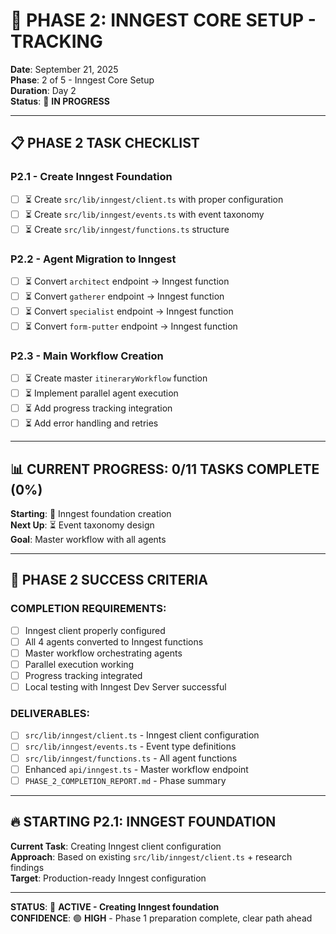 # 🚀 PHASE 2: INNGEST CORE SETUP - TRACKING

**Date**: September 21, 2025  
**Phase**: 2 of 5 - Inngest Core Setup  
**Duration**: Day 2  
**Status**: 🔄 **IN PROGRESS**

---

## 📋 **PHASE 2 TASK CHECKLIST**

### **P2.1 - Create Inngest Foundation**

- [ ] ⏳ Create `src/lib/inngest/client.ts` with proper configuration
- [ ] ⏳ Create `src/lib/inngest/events.ts` with event taxonomy
- [ ] ⏳ Create `src/lib/inngest/functions.ts` structure

### **P2.2 - Agent Migration to Inngest**

- [ ] ⏳ Convert `architect` endpoint → Inngest function
- [ ] ⏳ Convert `gatherer` endpoint → Inngest function
- [ ] ⏳ Convert `specialist` endpoint → Inngest function
- [ ] ⏳ Convert `form-putter` endpoint → Inngest function

### **P2.3 - Main Workflow Creation**

- [ ] ⏳ Create master `itineraryWorkflow` function
- [ ] ⏳ Implement parallel agent execution
- [ ] ⏳ Add progress tracking integration
- [ ] ⏳ Add error handling and retries

---

## 📊 **CURRENT PROGRESS: 0/11 TASKS COMPLETE (0%)**

**Starting**: 🔄 Inngest foundation creation  
**Next Up**: ⏳ Event taxonomy design  
**Goal**: Master workflow with all agents

---

## 🎯 **PHASE 2 SUCCESS CRITERIA**

### **COMPLETION REQUIREMENTS:**

- [ ] Inngest client properly configured
- [ ] All 4 agents converted to Inngest functions
- [ ] Master workflow orchestrating agents
- [ ] Parallel execution working
- [ ] Progress tracking integrated
- [ ] Local testing with Inngest Dev Server successful

### **DELIVERABLES:**

- [ ] `src/lib/inngest/client.ts` - Inngest client configuration
- [ ] `src/lib/inngest/events.ts` - Event type definitions
- [ ] `src/lib/inngest/functions.ts` - All agent functions
- [ ] Enhanced `api/inngest.ts` - Master workflow endpoint
- [ ] `PHASE_2_COMPLETION_REPORT.md` - Phase summary

---

## 🔥 **STARTING P2.1: INNGEST FOUNDATION**

**Current Task**: Creating Inngest client configuration  
**Approach**: Based on existing `src/lib/inngest/client.ts` + research findings  
**Target**: Production-ready Inngest configuration

---

**STATUS**: 🔄 **ACTIVE - Creating Inngest foundation**  
**CONFIDENCE**: 🟢 **HIGH** - Phase 1 preparation complete, clear path ahead
